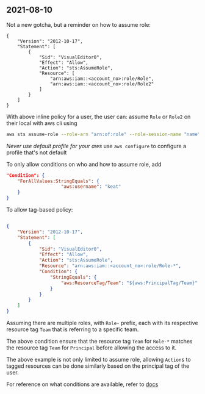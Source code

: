 ## 2021-08-10

Not a new gotcha, but a reminder on how to assume role:

```
{
    "Version": "2012-10-17",
    "Statement": [
        {
            "Sid": "VisualEditor0",
            "Effect": "Allow",
            "Action": "sts:AssumeRole",
            "Resource": [
                "arn:aws:iam::<account_no>:role/Role",
                "arn:aws:iam::<account_no>:role/Role2"
            ]
        }
    ]
}
```

With above inline policy for a user, the user can:
assume `Role` or `Role2` on their local with aws cli using

```bash
aws sts assume-role --role-arn "arn:of:role" --role-session-name "name" --profile "profile_name_of_user"
```
*Never use default profile for your aws* use `aws configure` to configure a profile that's not default

To only allow conditions on who and how to assume role, add
```json
"Condition": {
    "ForAllValues:StringEquals": {
                    "aws:username": "keat"
    }
}
```

To allow tag-based policy:
```json

{
    "Version": "2012-10-17",
    "Statement": [
        {
            "Sid": "VisualEditor0",
            "Effect": "Allow",
            "Action": "sts:AssumeRole",
            "Resource": "arn:aws:iam::<account_no>:role/Role-*",
            "Condition": {
                "StringEquals": {
                    "aws:ResourceTag/Team": "${aws:PrincipalTag/Team}"
                }
            }
        }
    ]
}
```
Assuming there are multiple roles, with `Role-` prefix, each with its respective resource tag `Team` that is referring to a specific team.

The above condition ensure that the resource tag `Team` for `Role-*` matches the resource tag `Team` for `Principal` before allowing the access to it.

The above example is not only limited to assume role, allowing `Action`s to tagged resources can be done similarly based on the principal tag of the user.


For reference on what conditions are available, refer to [docs](https://docs.aws.amazon.com/IAM/latest/UserGuide/reference_policies_variables.html#policy-vars-wheretouse)
